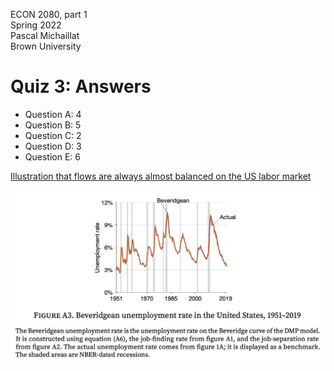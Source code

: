ECON 2080, part 1  
Spring 2022  
Pascal Michaillat  
Brown University

# Quiz 3: Answers

+ Question A: 4
+ Question B: 5
+ Question C: 2
+ Question D: 3
+ Question E: 6

[Illustration that flows are always almost balanced on the US labor market](https://doi.org/10.1016/j.pubecp.2021.100009)

![](../figures/balancedflows.png)